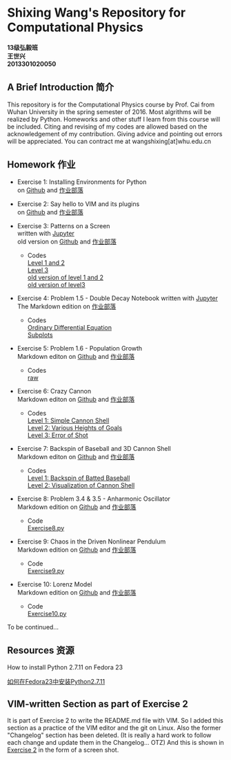 ﻿# Shixing Wang's Repository for Computational Physics

__13级弘毅班__       
__王世兴__       
__2013301020050__       

## A Brief Introduction 简介

This repository is for the Computational Physics course by Prof. Cai from Wuhan University in the spring semester of 2016. Most algrithms will be realized by Python. Homeworks and other stuff I learn from this course will be included. Citing and revising of my codes are allowed based on the acknowledgement of my contribution. Giving advice and pointing out errors will be appreciated. You can contract me at wangshixing[at]whu.edu.cn

## Homework 作业

* Exercise 1: Installing Environments for Python        
    on [Github](https://github.com/ShixingWang/computationalphysics_N2013301020050/blob/master/Reports/Exercise1.md) and [作业部落](https://www.zybuluo.com/ShixingWang/note/302740)

* Exercise 2: Say hello to VIM and its plugins        
    on [Github](https://github.com/ShixingWang/computationalphysics_N2013301020050/blob/master/Reports/Exercise2.md) and [作业部落](https://www.zybuluo.com/ShixingWang/note/303533)

* Exercise 3: Patterns on a Screen        
    written with [Jupyter](https://github.com/ShixingWang/computationalphysics_N2013301020050/blob/master/Reports/Exercise3_new.ipynb)      
  old version on [Github](https://github.com/ShixingWang/computationalphysics_N2013301020050/blob/master/Reports/Exercise3.md) and [作业部落](https://www.zybuluo.com/ShixingWang/note/311331)

  + Codes<br>
    [Level 1 and 2](https://github.com/ShixingWang/computationalphysics_N2013301020050/blob/master/Codes/Exercise2_level12_new.py)<br>
    [Level 3](https://github.com/ShixingWang/computationalphysics_N2013301020050/blob/master/Codes/Exercise2_level3_new.py)     
    [old version of level 1 and 2](https://github.com/ShixingWang/computationalphysics_N2013301020050/blob/master/Codes/Exercise2_level12_old.py)<br>
    [old version of level3](https://github.com/ShixingWang/computationalphysics_N2013301020050/blob/master/Codes/Exercise2_level3_old.py)

* Exercise 4: Problem 1.5 - Double Decay 
    Notebook written with [Jupyter](https://github.com/ShixingWang/computationalphysics_N2013301020050/blob/master/Reports/Exercise4.ipynb)     
    The Markdown edition on [作业部落](https://www.zybuluo.com/ShixingWang/note/321753)     
    + Codes     
    [Ordinary Differential Equation](https://github.com/ShixingWang/computationalphysics_N2013301020050/blob/master/Codes/Exercise4_Chapter1_5_equation.py)     
    [Subplots](https://github.com/ShixingWang/computationalphysics_N2013301020050/blob/master/Codes/Exercise4_Chapter1_5_subplot.py)     

* Exercise 5: Problem 1.6 - Population Growth      
    Markdown editon on [Github](https://github.com/ShixingWang/computationalphysics_N2013301020050/blob/master/Reports/Exercise5.md) and [作业部落](https://www.zybuluo.com/ShixingWang/note/326064)    
    + Codes     
        [raw](https://github.com/ShixingWang/computationalphysics_N2013301020050/blob/master/Codes/Exercise5.py)       

* Exercise 6: Crazy Cannon            
    Markdown editon on [Github](https://github.com/ShixingWang/computationalphysics_N2013301020050/blob/master/Reports/Exercise6.md) and [作业部落](https://www.zybuluo.com/ShixingWang/note/333176)    
    + Codes     
        [Level 1: Simple Cannon Shell](https://github.com/ShixingWang/computationalphysics_N2013301020050/blob/master/Codes/Exercise6.py)     
        [Level 2: Various Heights of Goals](https://github.com/ShixingWang/computationalphysics_N2013301020050/blob/master/Codes/Exercise6_2.py)     
        [Level 3: Error of Shot](https://github.com/ShixingWang/computationalphysics_N2013301020050/blob/master/Codes/Exercise6_3.py)     

* Exercise 7: Backspin of Baseball and 3D Cannon Shell            
    Markdown editon on [Github](https://github.com/ShixingWang/computationalphysics_N2013301020050/blob/master/Reports/Exercise7.md) and [作业部落](https://www.zybuluo.com/ShixingWang/note/339854)    
    + Codes     
        [Level 1: Backspin of Batted Baseball](https://github.com/ShixingWang/computationalphysics_N2013301020050/blob/master/Codes/Exercise7.py)     
        [Level 2: Visualization of Cannon Shell](https://github.com/ShixingWang/computationalphysics_N2013301020050/blob/master/Codes/Exercise7_2.py)     

* Exercise 8: Problem 3.4 & 3.5 - Anharmonic Oscillator       
    Markdown edition on [Github](https://github.com/ShixingWang/computationalphysics_N2013301020050/blob/master/Reports/Exercise8.md) and [作业部落](https://www.zybuluo.com/ShixingWang/note/346840)

    - Code      
     [Exercise8.py](https://github.com/ShixingWang/computationalphysics_N2013301020050/blob/master/Codes/Exercise8.py)

* Exercise 9: Chaos in the Driven Nonlinear Pendulum       
    Markdown edition on [Github](https://github.com/ShixingWang/computationalphysics_N2013301020050/blob/master/Reports/Exercise9.md) and [作业部落](https://www.zybuluo.com/ShixingWang/note/355301)

    - Code      
     [Exercise9.py](https://github.com/ShixingWang/computationalphysics_N2013301020050/blob/master/Codes/Exercise9.py)

* Exercise 10: Lorenz Model       
    Markdown edition on [Github](https://github.com/ShixingWang/computationalphysics_N2013301020050/blob/master/Reports/Exercise10.md) and [作业部落](https://www.zybuluo.com/ShixingWang/note/362652)

    - Code      
     [Exercise10.py](https://github.com/ShixingWang/computationalphysics_N2013301020050/blob/master/Codes/Exercise10.py)

To be continued...


## Resources 资源




How to install Python 2.7.11 on Fedora 23 <br>

[如何在Fedora23中安装Python2.7.11](https://github.com/ShixingWang/computationalphysics_N2013301020050/blob/master/Resource/Fedora23.Python.2_7_11.md)




## VIM-written Section as part of Exercise 2




It is part of Exercise 2 to write the README.md file with VIM. So I added this section as a practice of the VIM editor and the git on Linux. Also the former "Changelog" section has been deleted. (It is  really a hard work to follow each change and update them in the Changelog... OTZ) And this is shown in [Exercise 2](https://github.com/ShixingWang/computationalphysics_N2013301020050/blob/master/Exercises/Exercise2.md) in the form of a screen shot. 

